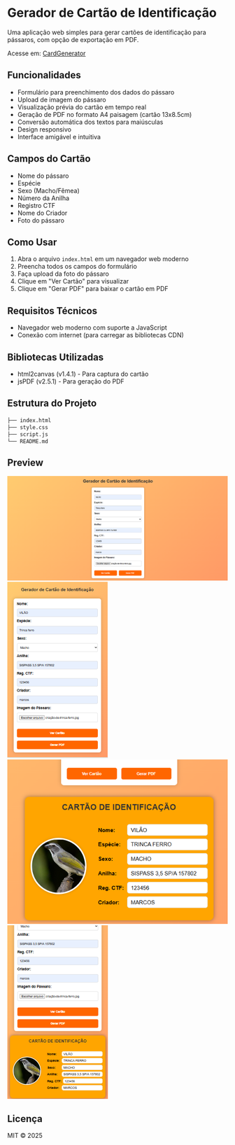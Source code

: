 # Gerador de Cartão de Identificação

Uma aplicação web simples para gerar cartões de identificação para pássaros, com opção de exportação em PDF.

Acesse em: [CardGenerator](https://ismaelsidney.github.io/cardgenerator/)

## Funcionalidades

- Formulário para preenchimento dos dados do pássaro
- Upload de imagem do pássaro
- Visualização prévia do cartão em tempo real
- Geração de PDF no formato A4 paisagem (cartão 13x8.5cm)
- Conversão automática dos textos para maiúsculas
- Design responsivo
- Interface amigável e intuitiva

## Campos do Cartão

- Nome do pássaro
- Espécie
- Sexo (Macho/Fêmea)
- Número da Anilha
- Registro CTF
- Nome do Criador
- Foto do pássaro

## Como Usar

1. Abra o arquivo `index.html` em um navegador web moderno
2. Preencha todos os campos do formulário
3. Faça upload da foto do pássaro
4. Clique em "Ver Cartão" para visualizar
5. Clique em "Gerar PDF" para baixar o cartão em PDF

## Requisitos Técnicos

- Navegador web moderno com suporte a JavaScript
- Conexão com internet (para carregar as bibliotecas CDN)

## Bibliotecas Utilizadas

- html2canvas (v1.4.1) - Para captura do cartão
- jsPDF (v2.5.1) - Para geração do PDF

## Estrutura do Projeto

```
├── index.html
├── style.css
├── script.js
└── README.md
```

## Preview

![screenshot](./img/Screenshot_13.png)
![screenshot](./img/Screenshot_14.png)
![screenshot](./img/Screenshot_15.png)
![screenshot](./img/Screenshot_16.png)

## Licença

MIT © 2025
